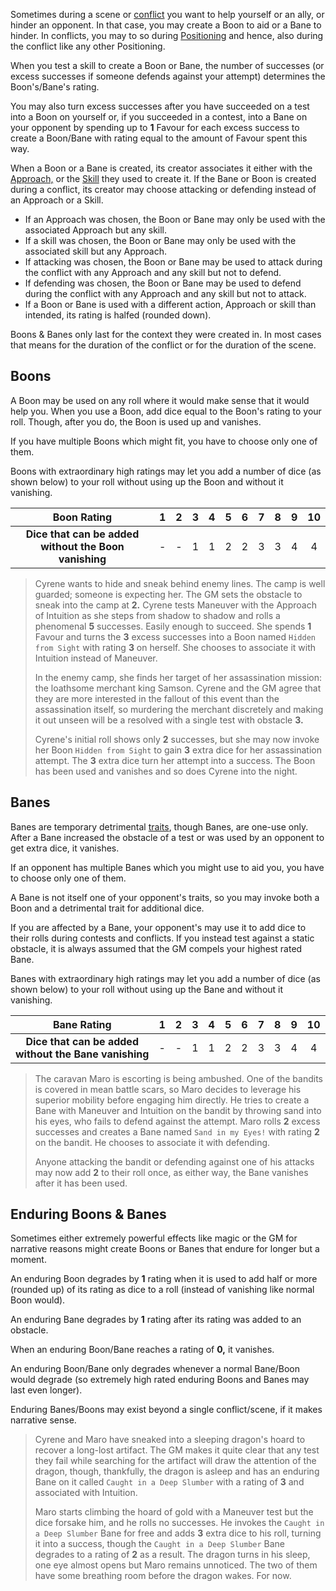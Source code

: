 Sometimes during a scene or [conflict](conflicts) you want to help yourself or an ally, or hinder an opponent. In that case, you may create a Boon to aid or a Bane to hinder. In conflicts, you may to so during [Positioning](conflict#positioning) and hence, also during the conflict like any other Positioning.

When you test a skill to create a Boon or Bane, the number of successes (or excess successes if someone defends against your attempt) determines the Boon's/Bane's rating.

You may also turn excess successes after you have succeeded on a test into a Boon on yourself or, if you succeeded in a contest, into a Bane on your opponent by spending up to **1** Favour for each excess success to create a Boon/Bane with rating equal to the amount of Favour spent this way.

When a Boon or a Bane is created, its creator associates it either with the [Approach,](Approaches) or the [Skill](Skills) they used to create it. If the Bane or Boon is created during a conflict, its creator may choose attacking or defending instead of an Approach or a Skill.

- If an Approach was chosen, the Boon or Bane may only be used with the associated Approach but any skill.
- If a skill was chosen, the Boon or Bane may only be used with the associated skill but any Approach.
- If attacking was chosen, the Boon or Bane may be used to attack during the conflict with any Approach and any skill but not to defend.
- If defending was chosen, the Boon or Bane may be used to defend during the conflict with any Approach and any skill but not to attack.
- If a Boon or Bane is used with a different action, Approach or skill than intended, its rating is halfed (rounded down).

Boons & Banes only last for the context they were created in. In most cases that means for the duration of the conflict or for the duration of the scene.



## Boons

A Boon may be used on any roll where it would make sense that it would help you. When you use a Boon, add dice equal to the Boon's rating to your roll. Though, after you do, the Boon is used up and vanishes.

If you have multiple Boons which might fit, you have to choose only one of them.

Boons with extraordinary high ratings may let you add a number of dice (as shown below) to your roll without using up the Boon and without it vanishing.

|                      **Boon Rating**                      |  1  |  2  |  3  |  4  |  5  |  6  |  7  |  8  |  9  | 10  |
|:---------------------------------------------------------:|:---:|:---:|:---:|:---:|:---:|:---:|:---:|:---:|:---:|:---:|
| **Dice that can be added<br/>without the Boon vanishing** |  -  |  -  |  1  |  1  |  2  |  2  |  3  |  3  |  4  |  4  |



> Cyrene wants to hide and sneak behind enemy lines. The camp is well guarded; someone is expecting her. The GM sets the obstacle to sneak into the camp at **2.** Cyrene tests Maneuver with the Approach of Intuition as she steps from shadow to shadow and rolls a phenomenal **5** successes. Easily enough to succeed. She spends **1** Favour and turns the **3** excess successes into a Boon named `Hidden from Sight` with rating **3** on herself. She chooses to associate it with Intuition instead of Maneuver.
>
> In the enemy camp, she finds her target of her assassination mission: the loathsome merchant king Samson. Cyrene and the GM agree that they are more interested in the fallout of this event than the assassination itself, so murdering the merchant discretely and making it out unseen will be a resolved with a  single test with obstacle **3.**
>
> Cyrene's initial roll shows only **2** successes, but she may now invoke her Boon `Hidden from Sight` to gain **3** extra dice for her assassination attempt. The **3** extra dice turn her attempt into a success. The Boon has been used and vanishes and so does Cyrene into the night.



## Banes

Banes are temporary detrimental [traits](traits), though Banes, are one-use only. After a Bane increased the obstacle of a test or was used by an opponent to get extra dice, it vanishes.

If an opponent has multiple Banes which you might use to aid you, you have to choose only one of them.

A Bane is not itself one of your opponent's traits, so you may invoke both a Boon and a detrimental trait for additional dice.

If you are affected by a Bane, your opponent's may use it to add dice to their rolls during contests and conflicts. If you instead test against a static obstacle, it is always assumed that the GM compels your highest rated Bane.

Banes with extraordinary high ratings may let you add a number of dice (as shown below) to your roll without using up the Bane and without it vanishing.

|                      **Bane Rating**                      |  1  |  2  |  3  |  4  |  5  |  6  |  7  |  8  |  9  | 10  |
|:---------------------------------------------------------:|:---:|:---:|:---:|:---:|:---:|:---:|:---:|:---:|:---:|:---:|
| **Dice that can be added<br/>without the Bane vanishing** |  -  |  -  |  1  |  1  |  2  |  2  |  3  |  3  |  4  |  4  |



> The caravan Maro is escorting is being ambushed. One of the bandits is covered in mean battle scars, so Maro decides to leverage his superior mobility before engaging him directly. He tries to create a Bane with Maneuver and Intuition on the bandit by throwing sand into his eyes, who fails to defend against the attempt. Maro rolls **2** excess successes and creates a Bane named `Sand in my Eyes!` with rating **2** on the bandit. He chooses to associate it with defending.
>
> Anyone attacking the bandit or defending against one of his attacks may now add **2** to their roll once, as either way, the Bane vanishes after it has been used.



## Enduring Boons & Banes

Sometimes either extremely powerful effects like magic or the GM for narrative reasons might create Boons or Banes that endure for longer but a moment.

An enduring Boon degrades by **1** rating when it is used to add half or more (rounded up) of its rating as dice to a roll (instead of vanishing like normal Boon would).

An enduring Bane degrades by **1** rating after its rating was added to an obstacle.

When an enduring Boon/Bane reaches a rating of **0,** it vanishes.

An enduring Boon/Bane only degrades whenever a normal Bane/Boon would degrade (so extremely high rated enduring Boons and Banes may last even longer).

Enduring Banes/Boons may exist beyond a single conflict/scene, if it makes narrative sense.



> Cyrene and Maro have sneaked into a sleeping dragon's hoard to recover a long-lost artifact. The GM makes it quite clear that any test they fail while searching for the artifact will draw the attention of the dragon, though, thankfully, the dragon is asleep and has an enduring Bane on it called `Caught in a Deep Slumber` with a rating of **3** and associated with Intuition.
>
> Maro starts climbing the hoard of gold with a Maneuver test but the dice forsake him, and he rolls no successes. He invokes the `Caught in a Deep Slumber` Bane for free and adds **3** extra dice to his roll, turning it into a success, though the `Caught in a Deep Slumber` Bane degrades to a rating of **2** as a result. The dragon turns in his sleep, one eye almost opens but Maro remains unnoticed. The two of them have some breathing room before the dragon wakes. For now.

